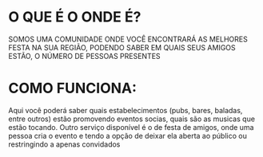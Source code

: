 # O QUE É O ONDE É?

SOMOS UMA COMUNIDADE ONDE VOCÊ ENCONTRARÁ AS MELHORES FESTA NA SUA REGIÃO, PODENDO SABER EM QUAIS SEUS AMIGOS ESTÃO, O NÚMERO DE PESSOAS PRESENTES 

# COMO FUNCIONA:

Aqui você poderá saber quais estabelecimentos (pubs, bares, baladas, entre outros) estão promovendo eventos socias, quais são as musicas que estão tocando.
Outro serviço disponível é o de festa de amigos, onde uma pessoa cria o evento e tendo a opção de deixar ela aberta ao público ou restringindo a apenas convidados

